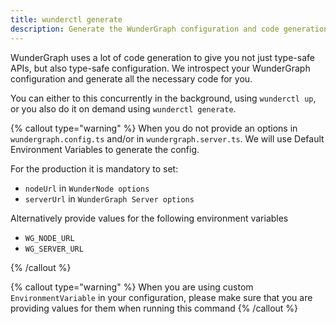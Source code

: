 ```yaml
---
title: wunderctl generate
description: Generate the WunderGraph configuration and code generation.
---
```


WunderGraph uses a lot of code generation to give you not just type-safe APIs,
but also type-safe configuration.
We introspect your WunderGraph configuration and generate all the necessary code for you.

You can either to this concurrently in the background,
using `wunderctl up`,
or you also do it on demand using `wunderctl generate`.

{% callout type="warning" %}
When you do not provide an options in `wundergraph.config.ts` and/or in `wundergraph.server.ts`.
We will use Default Environment Variables to generate the config.

For the production it is mandatory to set:

- `nodeUrl` in `WunderNode options`
- `serverUrl` in `WunderGraph Server options`

Alternatively provide values for the following environment variables

- `WG_NODE_URL`
- `WG_SERVER_URL`

{% /callout %}

{% callout type="warning" %}
When you are using custom `EnvironmentVariable` in your configuration,
please make sure that you are providing values for them when running this command
{% /callout %}

